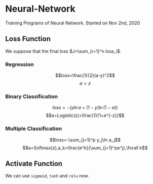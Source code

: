 # Neural-Network

Training Programs of Neural Network.
Started on Nov 2nd, 2020

## Loss Function

We suppose that the final loss $J=\sum_{i=1}^n loss_i$.

### Regression 

$$loss=\frac{1}{2}(a-y)^2$$
$$a=z$$

### Binary Classification

$$loss=-(y\ln a+(1-y)\ln(1-a))$$
$$a=Logistic(z)=\frac{1}{1+e^{-z}}$$

### Multiple Classification

$$loss=-\sum_{j=1}^p y_j\ln a_j$$
$$a=Softmax(z),a_k=\frac{e^k}{\sum_{j=1}^pe^j},\forall k$$

## Activate Function

We can use `sigmoid`, `tanh` and `relu` now.
 
